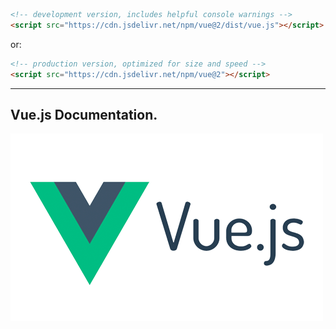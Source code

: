 ``` HTML
<!-- development version, includes helpful console warnings -->
<script src="https://cdn.jsdelivr.net/npm/vue@2/dist/vue.js"></script>
```
or:
``` HTML
<!-- production version, optimized for size and speed -->
<script src="https://cdn.jsdelivr.net/npm/vue@2"></script>
```
---
## Vue.js Documentation.
[![](/Resources/img/vue.png "Vuejs.org")](https://vuejs.org/v2/guide/syntax.html)